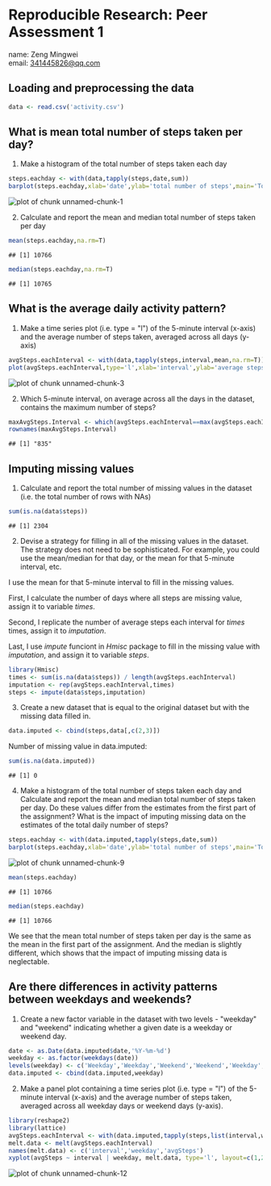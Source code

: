 # Reproducible Research: Peer Assessment 1
name: Zeng Mingwei  
email: 341445826@qq.com

## Loading and preprocessing the data


```r
data <- read.csv('activity.csv')
```


## What is mean total number of steps taken per day?

1. Make a histogram of the total number of steps taken each day


```r
steps.eachday <- with(data,tapply(steps,date,sum))
barplot(steps.eachday,xlab='date',ylab='total number of steps',main='Total number of steps taken each day')
```

![plot of chunk unnamed-chunk-1](figure/unnamed-chunk-1.png) 

2. Calculate and report the mean and median total number of steps taken per day


```r
mean(steps.eachday,na.rm=T)
```

```
## [1] 10766
```

```r
median(steps.eachday,na.rm=T)
```

```
## [1] 10765
```

## What is the average daily activity pattern?

1. Make a time series plot (i.e. type = "l") of the 5-minute interval (x-axis) and the average number of steps taken, averaged across all days (y-axis)


```r
avgSteps.eachInterval <- with(data,tapply(steps,interval,mean,na.rm=T))
plot(avgSteps.eachInterval,type='l',xlab='interval',ylab='average steps',main='Average number of steps taken')
```

![plot of chunk unnamed-chunk-3](figure/unnamed-chunk-3.png) 

2. Which 5-minute interval, on average across all the days in the dataset, contains the maximum number of steps?


```r
maxAvgSteps.Interval <- which(avgSteps.eachInterval==max(avgSteps.eachInterval),arr.ind=T)
rownames(maxAvgSteps.Interval)
```

```
## [1] "835"
```

## Imputing missing values

1. Calculate and report the total number of missing values in the dataset (i.e. the total number of rows with NAs)


```r
sum(is.na(data$steps))
```

```
## [1] 2304
```

2. Devise a strategy for filling in all of the missing values in the dataset. The strategy does not need to be sophisticated. For example, you could use the mean/median for that day, or the mean for that 5-minute interval, etc.

I use the mean for that 5-minute interval to fill in the missing values.

First, I calculate the number of days where all steps are missing value, assign it to variable *times*.

Second, I replicate the number of average steps each interval for *times* times, assign it to *imputation*.

Last, I use *impute* funciont in *Hmisc* package to fill in the missing value with *imputation*, and assign it to variable *steps*.



```r
library(Hmisc)
times <- sum(is.na(data$steps)) / length(avgSteps.eachInterval)
imputation <- rep(avgSteps.eachInterval,times)
steps <- impute(data$steps,imputation)
```

3. Create a new dataset that is equal to the original dataset but with the missing data filled in.


```r
data.imputed <- cbind(steps,data[,c(2,3)])
```

   Number of missing value in data.imputed:


```r
sum(is.na(data.imputed))
```

```
## [1] 0
```

4. Make a histogram of the total number of steps taken each day and Calculate and report the mean and median total number of steps taken per day. Do these values differ from the estimates from the first part of the assignment? What is the impact of imputing missing data on the estimates of the total daily number of steps?


```r
steps.eachday <- with(data.imputed,tapply(steps,date,sum))
barplot(steps.eachday,xlab='date',ylab='total number of steps',main='Total number of steps taken each day')
```

![plot of chunk unnamed-chunk-9](figure/unnamed-chunk-9.png) 


```r
mean(steps.eachday)
```

```
## [1] 10766
```

```r
median(steps.eachday)
```

```
## [1] 10766
```

We see that the mean total number of steps taken per day is the same as the mean in the first part of the assignment. And the median is slightly different, which shows that the impact of imputing missing data is neglectable.

## Are there differences in activity patterns between weekdays and weekends?

1. Create a new factor variable in the dataset with two levels - "weekday" and "weekend" indicating whether a given date is a weekday or weekend day.


```r
date <- as.Date(data.imputed$date,'%Y-%m-%d')
weekday <- as.factor(weekdays(date))
levels(weekday) <- c('Weekday','Weekday','Weekend','Weekend','Weekday','Weekday','Weekday')
data.imputed <- cbind(data.imputed,weekday)
```

2. Make a panel plot containing a time series plot (i.e. type = "l") of the 5-minute interval (x-axis) and the average number of steps taken, averaged across all weekday days or weekend days (y-axis).


```r
library(reshape2)
library(lattice)
avgSteps.eachInterval <- with(data.imputed,tapply(steps,list(interval,weekday),mean,na.rm=T))
melt.data <- melt(avgSteps.eachInterval)
names(melt.data) <- c('interval','weekday','avgSteps')
xyplot(avgSteps ~ interval | weekday, melt.data, type='l', layout=c(1,2),ylab='average steps')
```

![plot of chunk unnamed-chunk-12](figure/unnamed-chunk-12.png) 
